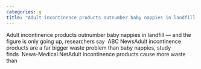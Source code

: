 ```yaml
---
categories: g
title: "Adult incontinence products outnumber baby nappies in landfill — and the figure is only going up researchers say  ABC News"
---
```

Adult incontinence products outnumber baby nappies in landfill — and the figure is only going up, researchers say&nbsp;&nbsp;ABC NewsAdult incontinence products are a far bigger waste problem than baby nappies, study finds&nbsp;&nbsp;News-Medical.NetAdult incontinence products cause more waste than 